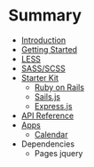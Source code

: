 # Summary

* [Introduction](README.md)
* [Getting Started](getting_started.md)
* [LESS](less.md)
* [SASS/SCSS](sassscss.md)
* [Starter Kit](starter_kit.md)
   * [Ruby on Rails](ruby_on_rails.md)
   * [Sails.js](sailsjs.md)
   * [Express.js](expressjs.md)
* [API Reference](api_reference.md)
* [Apps](apps.md)
   * [Calendar](calendar.md)
* Dependencies
   * Pages jquery

